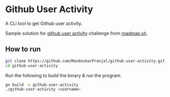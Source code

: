 # Github User Activity

A CLI tool to get Github user activity.  

Sample solution for [github user activity] challenge from [roadmap.sh].

## How to run

```bash
git clone https://github.com/MandavkarPranjal/github-user-activity.git
cd github-user-activity
```

Run the following to build the binary & run the program.

```bash
go build -o github-user-activity
./github-user-activity <username>
```

[github user activity]: https://roadmap.sh/projects/github-user-activity
[roadmap.sh]: https://roadmap.sh

